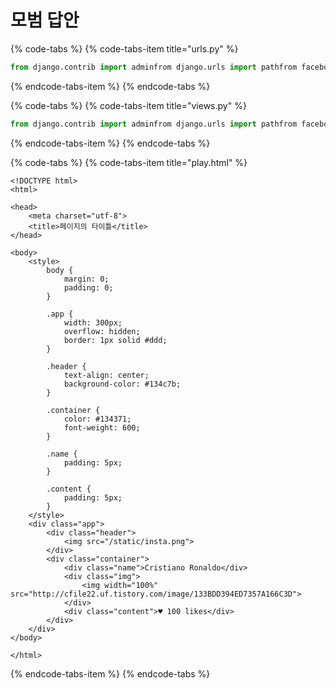 # 모범 답안

{% code-tabs %}
{% code-tabs-item title="urls.py" %}
```python
from django.contrib import adminfrom django.urls import pathfrom facebook.views import playurlpatterns = [    path('admin/', admin.site.urls),    path('play/', play)]
```
{% endcode-tabs-item %}
{% endcode-tabs %}

{% code-tabs %}
{% code-tabs-item title="views.py" %}
```python
from django.contrib import adminfrom django.urls import pathfrom facebook.views import playurlpatterns = [    path('admin/', admin.site.urls),    path('play/', play)]
```
{% endcode-tabs-item %}
{% endcode-tabs %}

{% code-tabs %}
{% code-tabs-item title="play.html" %}
```markup
<!DOCTYPE html>
<html>

<head>
    <meta charset="utf-8">
    <title>페이지의 타이틀</title>
</head>

<body>
    <style>
        body {
            margin: 0;
            padding: 0;
        }

        .app {
            width: 300px;
            overflow: hidden;
            border: 1px solid #ddd;
        }

        .header {
            text-align: center;
            background-color: #134c7b;
        }

        .container {
            color: #134371;
            font-weight: 600;
        }

        .name {
            padding: 5px;
        }

        .content {
            padding: 5px;
        }
    </style>
    <div class="app">
        <div class="header">
            <img src="/static/insta.png">
        </div>
        <div class="container">
            <div class="name">Cristiano Ronaldo</div>
            <div class="img">
                <img width="100%" src="http://cfile22.uf.tistory.com/image/133BDD394ED7357A166C3D">
            </div>
            <div class="content">♥︎ 100 likes</div>
        </div>
    </div>
</body>

</html>
```
{% endcode-tabs-item %}
{% endcode-tabs %}

